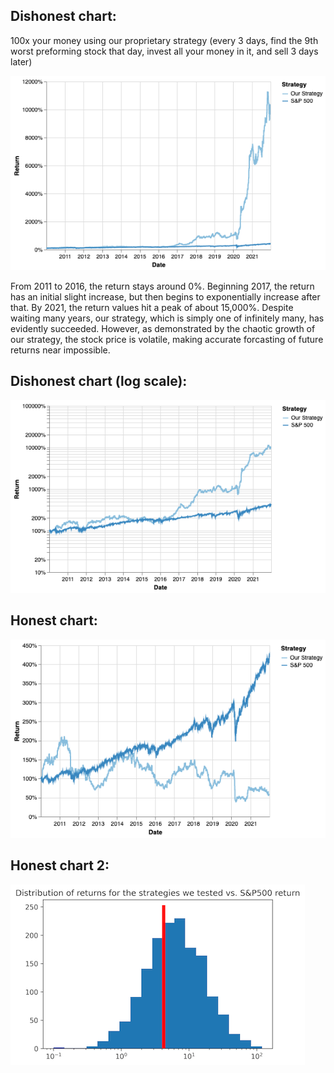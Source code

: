 ## Dishonest chart:
100x your money using our proprietary strategy (every 3 days, find the 9th worst preforming stock that day, invest all your money in it, and sell 3 days later)

![dishonest](dishonest.png)

From 2011 to 2016, the return stays around 0%. Beginning 2017, the return has an initial slight increase, but then begins to exponentially increase after that. By 2021, the return values hit a peak of about 15,000%. Despite waiting many years, our strategy, which is simply one of infinitely many, has evidently succeeded. However, as demonstrated by the chaotic growth of our strategy, the stock price is volatile, making accurate forcasting of future returns near impossible.  

## Dishonest chart (log scale):
![dishonest_log](dishonest_log.png)

## Honest chart:
![honest](honest.png)

## Honest chart 2:
![honest 2](honest_hist.png)
